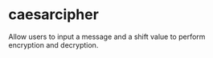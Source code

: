 # caesarcipher
Allow users to input a message and a shift value to perform encryption and decryption.
